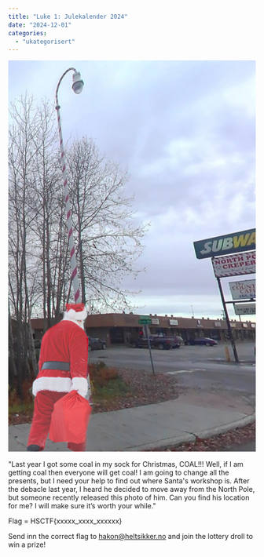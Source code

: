 ```yaml
---
title: "Luke 1: Julekalender 2024"
date: "2024-12-01"
categories: 
  - "ukategorisert"
---
```


![Luke 1](/public/santa-in-the-street.jpg)

"Last year I got some coal in my sock for Christmas, COAL!!! 
Well, if I am getting coal then everyone will get coal! 
I am going to change all the presents, but I need your help to 
find out where Santa's workshop is. After the debacle last year, 
I heard he decided to move away from the North Pole, but someone 
recently released this photo of him. Can you find his location for me? 
I will make sure it’s worth your while."

Flag = HSCTF{xxxxx_xxxx_xxxxxx}

Send inn the correct flag to hakon@heltsikker.no and join the lottery droll to win a prize!

